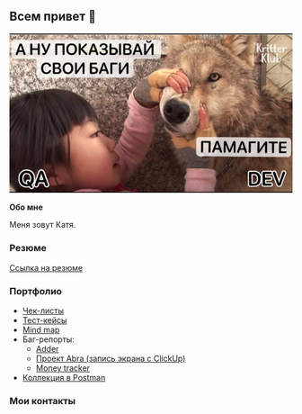 ## Всем привет :monkey:

<p align="center">
  <img src="https://github.com/katya1599/Katya_Silvestrova/blob/main/1691049141455.jpeg">
</p>

**Обо мне**

Меня зовут Катя.

### Резюме

[Ссылка на резюме]()

### Портфолио

- [Чек-листы](https://docs.google.com/spreadsheets/d/1yQvQ2UI44LdCom9oVIpdlLhXkm9DGMzE_zLx3TyWbHQ/edit?hl=ru&gid=0#gid=0)
- [Тест-кейсы](https://docs.google.com/spreadsheets/d/1fsOshxHgqD-Ph3rWHNHsIrlD-hwFKLROgbkicFCamC8/edit?gid=1839822873#gid=1839822873)
- [Mind map](https://mm.tt/app/map/3358827207?t=Oi3lciCphv)
- Баг-репорты:
    * [Adder](https://docs.google.com/spreadsheets/d/1BfyvvFxu5x9DP_7ZnkpskkNxzifPng1qggvWop_k3dg/edit?gid=0#gid=0)
    * [Проект Abra (запись экрана с ClickUp)](https://drive.google.com/file/d/11Tud_XaylGjVc0IuKSl31TtSs6A7TzxA/view?usp=drive_link)
    * [Money tracker](https://drive.google.com/file/d/1oRlv2i_jNsS_C_s2jrn7Kd3SLo_hPgL-/view?usp=drive_link)
- [Коллекция в Postman]()
  
### Мои контакты
  
